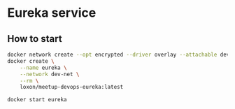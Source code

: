 # Eureka service

## How to start
```sh
docker network create --opt encrypted --driver overlay --attachable dev-net
docker create \
    --name eureka \
    --network dev-net \
    --rm \
    loxon/meetup-devops-eureka:latest

docker start eureka 
```